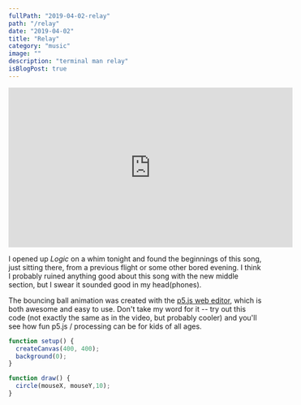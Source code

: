 ```yaml
---
fullPath: "2019-04-02-relay"
path: "/relay"
date: "2019-04-02"
title: "Relay"
category: "music"
image: ""
description: "terminal man relay"
isBlogPost: true
---
```


<iframe width="560" height="315" src="https://www.youtube.com/embed/TAogrz_UZV0" frameborder="0" allow="accelerometer; autoplay; encrypted-media; gyroscope; picture-in-picture" allowfullscreen></iframe>

I opened up *Logic* on a whim tonight and found the beginnings of this song, just sitting there, from a previous flight or some other bored evening. I think I probably ruined anything good about this song with the new middle section, but I swear it sounded good in my head(phones).

The bouncing ball animation was created with the [p5.js web editor](https://editor.p5js.org/), which is both awesome and easy to use. Don't take my word for it -- try out this code (not exactly the same as in the video, but probably cooler) and you'll see how fun p5.js / processing can be for kids of all ages.

```javascript
function setup() {
  createCanvas(400, 400);
  background(0);
}

function draw() {
  circle(mouseX, mouseY,10);
}
```
